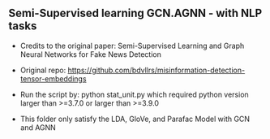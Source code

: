 ## Semi-Supervised learning GCN.AGNN - with NLP tasks

* Credits to the original paper: Semi-Supervised Learning and Graph Neural Networks for Fake News Detection 
* Original repo: https://github.com/bdvllrs/misinformation-detection-tensor-embeddings

* Run the script by: python stat_unit.py which required python version larger than >=3.7.0 or larger than >=3.9.0
* This folder only satisfy the LDA, GloVe, and Parafac Model with GCN and AGNN
